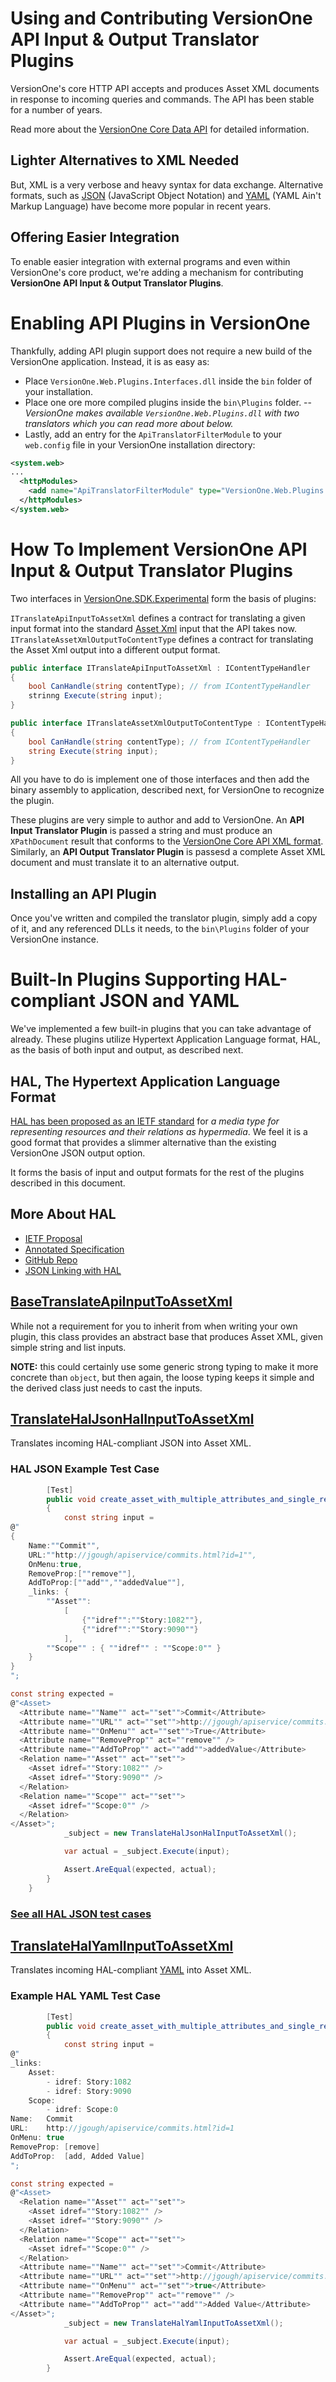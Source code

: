 # Using and Contributing VersionOne API Input & Output Translator Plugins

VersionOne's core HTTP API accepts and produces Asset XML documents in response to incoming queries and commands. The API has been stable for a number of years.

Read more about the [VersionOne Core Data API](http://community.versionone.com/sdk/Documentation/DataAPI.aspx) for detailed information.

## Lighter Alternatives to XML Needed

But, XML is a very verbose and heavy syntax for data exchange. Alternative formats, such as [JSON](http://en.wikipedia.org/wiki/JSON) (JavaScript Object Notation) and [YAML](http://en.wikipedia.org/wiki/YAML) (YAML Ain't Markup Language) have become more popular in recent years.

## Offering Easier Integration

To enable easier integration with external programs and even within VersionOne's core product, we're adding a mechanism for contributing **VersionOne API Input & Output Translator Plugins**.

# Enabling API Plugins in VersionOne

Thankfully, adding API plugin support does not require a new build of the VersionOne application. Instead, it is as easy as:

* Place `VersionOne.Web.Plugins.Interfaces.dll` inside the `bin` folder of your installation.
* Place one ore more compiled plugins inside the `bin\Plugins` folder. -- *VersionOne makes available `VersionOne.Web.Plugins.dll` with two translators which you can read more about below.*
* Lastly, add an entry for the `ApiTranslatorFilterModule` to your `web.config` file in your VersionOne installation directory:

```xml
<system.web>
...
  <httpModules>
    <add name="ApiTranslatorFilterModule" type="VersionOne.Web.Plugins.Api.ApiTranslatorFilterModule, VersionOne.Web.Plugins.Interfaces" /> \
  </httpModules>
</system.web>
```

# How To Implement VersionOne API Input & Output Translator Plugins

Two interfaces in [VersionOne.SDK.Experimental](https://github.com/versionone/versionone.sdk.experimental) form the basis of plugins:

`ITranslateApiInputToAssetXml` defines a contract for translating a given input format into the standard [Asset Xml](http://community.versionone.com/sdk/Documentation/DataAPI.aspx) input that the API takes now.
`ITranslateAssetXmlOutputToContentType` defines a contract for translating the Asset Xml output into a different output format.

```c#
public interface ITranslateApiInputToAssetXml : IContentTypeHandler
{
    bool CanHandle(string contentType); // from IContentTypeHandler
    strinng Execute(string input);
}

public interface ITranslateAssetXmlOutputToContentType : IContentTypeHandler
{
    bool CanHandle(string contentType); // from IContentTypeHandler
    string Execute(string input);
}
```

All you have to do is implement one of those interfaces and then add the binary assembly to application, described next, for VersionOne to recognize the plugin.

These plugins are very simple to author and add to VersionOne. An **API Input Translator Plugin** is passed a string and must produce an `XPathDocument` result that conforms to the [VersionOne Core API XML format](http://community.versionone.com/sdk/Documentation/DataAPI.aspx). Similarly, an **API Output Translator Plugin** is passesd a complete Asset XML document and must translate it to an alternative output.

## Installing an API Plugin

Once you've written and compiled the translator plugin, simply add a copy of it, and any referenced DLLs it needs, to the `bin\Plugins` folder of your VersionOne instance.

# Built-In Plugins Supporting HAL-compliant JSON and YAML

We've implemented a few built-in plugins that you can take advantage of already. These plugins utilize Hypertext Application Language format, HAL, as the basis of both input and output, as described next.

## HAL, The Hypertext Application Language Format

[HAL has been proposed as an IETF standard](http://tools.ietf.org/html/draft-kelly-json-hal-03) for *a media type for representing resources and
   their relations as hypermedia*. We feel it is a good format that provides a slimmer alternative than the existing VersionOne JSON output option.
   
It forms the basis of input and output formats for the rest of the plugins described in this document.   

## More About HAL
* [IETF Proposal](http://tools.ietf.org/html/draft-kelly-json-hal-03)
* [Annotated Specification](http://stateless.co/hal_specification.html)
* [GitHub Repo](https://github.com/mikekelly/hal_specification)
* [JSON Linking with HAL](http://blog.stateless.co/post/13296666138/json-linking-with-hal)

## [BaseTranslateApiInputToAssetXml](https://github.com/versionone/VersionOne.SDK.Experimental/blob/master/ApiInputTranslatorPlugins/VersionOne.Web.Plugins/Api/BaseTranslateApiHalInputToAssetXml.cs) 

While not a requirement for you to inherit from when writing your own plugin, this class provides an abstract base that produces Asset XML, given simple string and list inputs.

**NOTE:** this could certainly use some generic strong typing to make it more concrete than `object`, but then again, the loose typing keeps it simple and the derived class just needs to cast the inputs.

## [TranslateHalJsonHalInputToAssetXml](https://github.com/versionone/VersionOne.SDK.Experimental/blob/master/ApiInputTranslatorPlugins/VersionOne.Web.Plugins/Api/TranslateHalJsonHalInputToAssetXml.cs) 

Translates incoming HAL-compliant JSON into Asset XML.

### HAL JSON Example Test Case

```c#
        [Test]
        public void create_asset_with_multiple_attributes_and_single_relation()
        {
            const string input =
@"
{
    Name:""Commit"",
    URL:""http://jgough/apiservice/commits.html?id=1"",
    OnMenu:true,
    RemoveProp:[""remove""],
    AddToProp:[""add"",""addedValue""],
    _links: {
        ""Asset"":
            [
                {""idref"":""Story:1082""},
                {""idref"":""Story:9090""}
            ],
        ""Scope"" : { ""idref"" : ""Scope:0"" }        
    }
}
";

const string expected =
@"<Asset>
  <Attribute name=""Name"" act=""set"">Commit</Attribute>
  <Attribute name=""URL"" act=""set"">http://jgough/apiservice/commits.html?id=1</Attribute>
  <Attribute name=""OnMenu"" act=""set"">True</Attribute>
  <Attribute name=""RemoveProp"" act=""remove"" />
  <Attribute name=""AddToProp"" act=""add"">addedValue</Attribute>
  <Relation name=""Asset"" act=""set"">
    <Asset idref=""Story:1082"" />
    <Asset idref=""Story:9090"" />
  </Relation>
  <Relation name=""Scope"" act=""set"">
    <Asset idref=""Scope:0"" />
  </Relation>
</Asset>";
            _subject = new TranslateHalJsonHalInputToAssetXml();

            var actual = _subject.Execute(input);

            Assert.AreEqual(expected, actual);
        }
    }
````

### [See all HAL JSON test cases](https://github.com/versionone/VersionOne.SDK.Experimental/blob/master/ApiInputTranslatorPlugins/VersionOne.Web.Plugins.Tests/Api/TranslateHalJsonInputToAssetXmlTests.cs)

## [TranslateHalYamlInputToAssetXml](https://github.com/versionone/VersionOne.SDK.Experimental/blob/master/ApiInputTranslatorPlugins/VersionOne.Web.Plugins/Api/TranslateHalYamlInputToAssetXml.cs)

Translates incoming HAL-compliant [YAML](http://www.yaml.org/) into Asset XML.

### Example HAL YAML Test Case

```c#
        [Test]
        public void create_asset_with_multiple_attributes_and_single_relation()
        {
            const string input =
@"
_links:
    Asset:
        - idref: Story:1082
        - idref: Story:9090
    Scope:
        - idref: Scope:0
Name:   Commit
URL:    http://jgough/apiservice/commits.html?id=1
OnMenu: true
RemoveProp: [remove]
AddToProp:  [add, Added Value]
";

const string expected =
@"<Asset>
  <Relation name=""Asset"" act=""set"">
    <Asset idref=""Story:1082"" />
    <Asset idref=""Story:9090"" />
  </Relation>
  <Relation name=""Scope"" act=""set"">
    <Asset idref=""Scope:0"" />
  </Relation>
  <Attribute name=""Name"" act=""set"">Commit</Attribute>
  <Attribute name=""URL"" act=""set"">http://jgough/apiservice/commits.html?id=1</Attribute>
  <Attribute name=""OnMenu"" act=""set"">true</Attribute>
  <Attribute name=""RemoveProp"" act=""remove"" />
  <Attribute name=""AddToProp"" act=""add"">Added Value</Attribute>
</Asset>";
            _subject = new TranslateHalYamlInputToAssetXml();

            var actual = _subject.Execute(input);

            Assert.AreEqual(expected, actual);
        }
```
